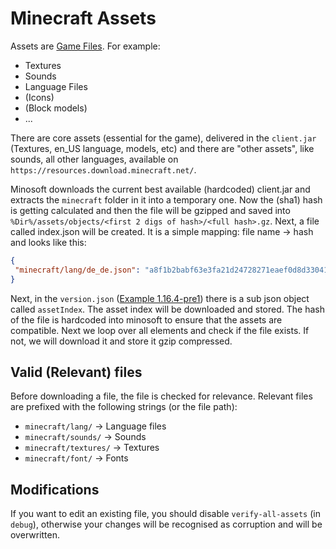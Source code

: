 # Minecraft Assets

Assets are [Game Files](https://wiki.vg/Game_files). For example:
 - Textures
 - Sounds
 - Language Files
 - (Icons)
 - (Block models)
 - ...
 
 There are core assets (essential for the game), delivered in the `client.jar` (Textures, en_US language, models, etc)
 and there are "other assets", like sounds, all other languages, available on `https://resources.download.minecraft.net/`.
 
 Minosoft downloads the current best available (hardcoded) client.jar and extracts the `minecraft` folder in it into a temporary one.
 Now the (sha1) hash is getting calculated and then the file will be gzipped and saved into `%Dir%/assets/objects/<first 2 digs of hash>/<full hash>.gz`.
 Next, a file called index.json will be created. It is a simple mapping: file name -> hash and looks like this:
 ```json
{
  "minecraft/lang/de_de.json": "a8f1b2babf63e3fa21d24728271eaef0d8d33041"
}
```
Next, in the `version.json` ([Example 1.16.4-pre1](https://launchermeta.mojang.com/v1/packages/edcca0531de05c4b15007ca689b575a33b9d96a2/1.16.4-pre1.json)) there is a sub json object called `assetIndex`.
The asset index will be downloaded and stored. The hash of the file is hardcoded into minosoft to ensure that the assets are compatible. Next we loop over all elements and check if the file exists.
If not, we will download it and store it gzip compressed.

## Valid (Relevant) files
Before downloading a file, the file is checked for relevance. Relevant files are prefixed with the following strings (or the file path):
 - `minecraft/lang/` -> Language files
 - `minecraft/sounds/` -> Sounds
 - `minecraft/textures/` -> Textures
 - `minecraft/font/` -> Fonts

## Modifications
If you want to edit an existing file, you should disable `verify-all-assets` (in `debug`), otherwise your changes will be recognised as corruption and will be overwritten.
